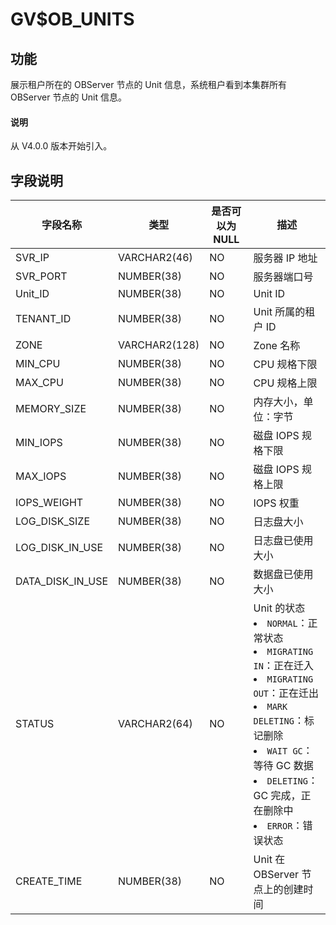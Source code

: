 # GV$OB_UNITS

## 功能

展示租户所在的 OBServer 节点的 Unit 信息，系统租户看到本集群所有 OBServer 节点的 Unit 信息。

<main id="notice" type='explain'>
  <h4>说明</h4>
  <p>从 V4.0.0 版本开始引入。</p>
</main>

## 字段说明

|       字段名称       |      类型      | 是否可以为 NULL |                                                                            描述                                                                             |
|------------------|--------------|------------|-------------------------------------------------------------------------|
| SVR_IP           | VARCHAR2(46)  | NO         | 服务器 IP 地址                                                              |
| SVR_PORT         | NUMBER(38)   | NO         | 服务器端口号                                                                 |
| Unit_ID          | NUMBER(38)   | NO         | Unit ID                                                                |
| TENANT_ID        | NUMBER(38)   | NO         | Unit 所属的租户 ID                                                          |
| ZONE             | VARCHAR2(128) | NO         | Zone 名称                                                                |
| MIN_CPU          | NUMBER(38)       | NO         | CPU 规格下限                                                               |
| MAX_CPU          | NUMBER(38)       | NO         | CPU 规格上限                                                               |
| MEMORY_SIZE       | NUMBER(38)   | NO         | 内存大小，单位：字节                                                           |
| MIN_IOPS         | NUMBER(38)   | NO         | 磁盘 IOPS 规格下限                                                           |
| MAX_IOPS         | NUMBER(38)   | NO         | 磁盘 IOPS 规格上限                                                           |
| IOPS_WEIGHT    | NUMBER(38)   | NO         | IOPS 权重                          |
| LOG_DISK_SIZE  | NUMBER(38)   | NO         | 日志盘大小                |
| LOG_DISK_IN_USE | NUMBER(38)   | NO         | 日志盘已使用大小                                                               |
| DATA_DISK_IN_USE | NUMBER(38)   | NO         | 数据盘已使用大小                                                               |
| STATUS           | VARCHAR2(64)  | NO         | Unit 的状态 <li> `NORMAL`：正常状态   <li> `MIGRATING IN`：正在迁入   <li> `MIGRATING OUT`：正在迁出   <li> `MARK DELETING`：标记删除<li>`WAIT GC`：等待 GC 数据 <li>`DELETING`：GC 完成，正在删除中 <li> `ERROR`：错误状态  |
| CREATE_TIME      | NUMBER(38) | NO         | Unit 在 OBServer 节点上的创建时间                                                 |
